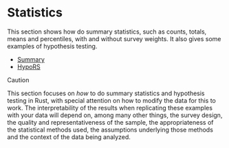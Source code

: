 # Statistics

This section shows how do summary statistics, such as counts, totals, means and percentiles, with and without survey weights. It also gives some examples of hypothesis testing. 

* [Summary](1_summary.md)
* [HypoRS](2_hypors.md)

> [!CAUTION]
> This section focuses on *how* to do summary statistics and hypothesis testing in Rust, with special attention on how to modify the data for this to work. The interpretability of the results when replicating these examples with your data will depend on, among many other things, the survey design, the quality and representativeness of the sample, the appropriateness of the statistical methods used, the assumptions underlying those methods and the context of the data being analyzed.